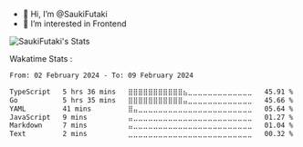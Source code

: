 - 👋 Hi, I’m @SaukiFutaki
- 👀 I’m interested in Frontend

<!---
SaukiFutaki/SaukiFutaki is a ✨ special ✨ repository because its README.md (this file) appears on your GitHub profile.
You can click the Preview link to take a look at your changes.
--->

![SaukiFutaki's Stats](https://github-readme-stats.vercel.app/api?username=SaukiFutaki&theme=react&show_icons=true&hide_border=true&count_private=true)
<!--![SaukiFutaki's Top Languages](https://github-readme-stats.vercel.app/api/top-langs/?username=SaukiFutaki&theme=react&show_icons=true&hide_border=true&layout=compact)-->

Wakatime Stats :
<!--START_SECTION:waka-->

```txt
From: 02 February 2024 - To: 09 February 2024

TypeScript   5 hrs 36 mins   ⣿⣿⣿⣿⣿⣿⣿⣿⣿⣿⣿⣦⣀⣀⣀⣀⣀⣀⣀⣀⣀⣀⣀⣀⣀   45.91 %
Go           5 hrs 35 mins   ⣿⣿⣿⣿⣿⣿⣿⣿⣿⣿⣿⣤⣀⣀⣀⣀⣀⣀⣀⣀⣀⣀⣀⣀⣀   45.66 %
YAML         41 mins         ⣿⣤⣀⣀⣀⣀⣀⣀⣀⣀⣀⣀⣀⣀⣀⣀⣀⣀⣀⣀⣀⣀⣀⣀⣀   05.64 %
JavaScript   9 mins          ⣤⣀⣀⣀⣀⣀⣀⣀⣀⣀⣀⣀⣀⣀⣀⣀⣀⣀⣀⣀⣀⣀⣀⣀⣀   01.27 %
Markdown     7 mins          ⣤⣀⣀⣀⣀⣀⣀⣀⣀⣀⣀⣀⣀⣀⣀⣀⣀⣀⣀⣀⣀⣀⣀⣀⣀   01.04 %
Text         2 mins          ⣀⣀⣀⣀⣀⣀⣀⣀⣀⣀⣀⣀⣀⣀⣀⣀⣀⣀⣀⣀⣀⣀⣀⣀⣀   00.32 %
```

<!--END_SECTION:waka-->
